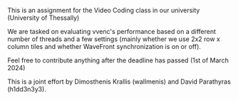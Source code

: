This is an assignment for the Video Coding class in our university (University of Thessally)

We are tasked on evaluating vvenc's performance based on a different number of threads and a 
few settings (mainly whether we use 2x2 row x column tiles and whether WaveFront synchronization
is on or off).

Feel free to contribute anything after the deadline has passed (1st of March 2024)

This is a joint effort by Dimosthenis Krallis (wallmenis) and David Parathyras (h1dd3n3y3).
